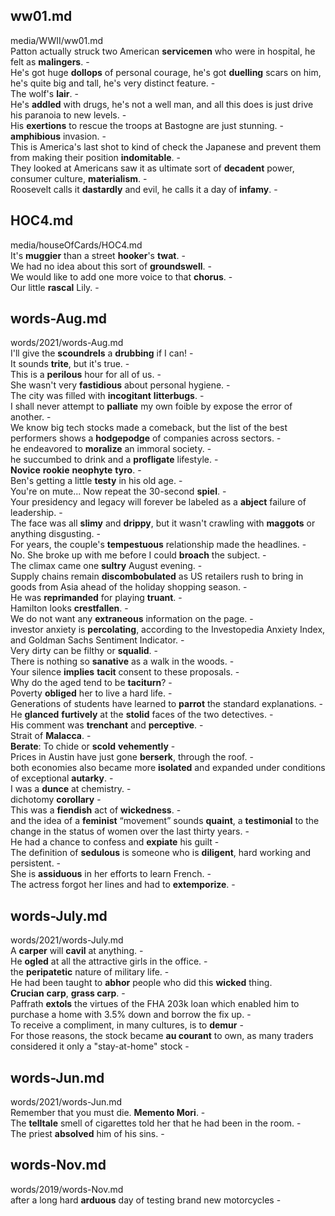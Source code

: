 ## ww01.md ##  
media/WWII/ww01.md  
Patton actually struck two American **servicemen** who were in hospital, he felt as **malingers**. -  
He's got huge **dollops** of personal courage, he's got **duelling** scars on him, he's quite big and tall, he's very distinct feature. -  
The wolf's **lair**. -  
He's **addled** with drugs, he's not a well man, and all this does is just drive his paranoia to new levels. -  
His **exertions** to rescue the troops at Bastogne are just stunning. -  
**amphibious** invasion. -  
This is America's last shot to kind of check the Japanese and prevent them from making their position **indomitable**. -  
They looked at Americans saw it as ultimate sort of **decadent** power, consumer culture, **materialism**. -  
Roosevelt calls it **dastardly** and evil, he calls it a day of **infamy**. -  
  
## HOC4.md ##  
media/houseOfCards/HOC4.md  
It's **muggier** than a street **hooker**'s **twat**. -  
We had no idea about this sort of **groundswell**. -  
We would like to add one more voice to that **chorus**. -  
Our little **rascal** Lily. -  
  
## words-Aug.md ##  
words/2021/words-Aug.md  
I'll give the **scoundrels** a **drubbing** if I can! -  
It sounds **trite**, but it's true. -  
This is a **perilous** hour for all of us. -  
She wasn't very **fastidious** about personal hygiene. -  
The city was filled with **incogitant** **litterbugs**. -  
I shall never attempt to **palliate** my own foible by expose the error of another. -  
We know big tech stocks made a comeback, but the list of the best performers shows a **hodgepodge** of companies across sectors. -  
he endeavored to **moralize** an immoral society. -  
he succumbed to drink and a **profligate** lifestyle. -  
**Novice** **rookie** **neophyte** **tyro**. -  
Ben's getting a little **testy** in his old age. -  
You're on mute... Now repeat the 30-second **spiel**. -  
Your presidency and legacy will forever be labeled as a **abject** failure of leadership. -  
The face was all **slimy** and **drippy**, but it wasn't crawling with **maggots** or anything disgusting. -  
For years, the couple's **tempestuous** relationship made the headlines. -  
No. She broke up with me before I could **broach** the subject. -  
The climax came one **sultry** August evening. -  
Supply chains remain **discombobulated** as US retailers rush to bring in goods from Asia ahead of the holiday shopping season. -  
He was **reprimanded** for playing **truant**. -  
Hamilton looks **crestfallen**. -  
We do not want any **extraneous** information on the page. -  
investor anxiety is **percolating**, according to the Investopedia Anxiety Index, and Goldman Sachs Sentiment Indicator. -  
Very dirty can be filthy or **squalid**. -  
There is nothing so **sanative** as a walk in the woods. -  
Your silence **implies** **tacit** consent to these proposals. -  
Why do the aged tend to be **taciturn**? -  
Poverty **obliged** her to live a hard life. -  
Generations of students have learned to **parrot** the standard explanations. -  
He **glanced** **furtively** at the **stolid** faces of the two detectives. -  
His comment was **trenchant** and **perceptive**. -  
Strait of **Malacca**. -  
**Berate**: To chide or **scold** **vehemently** -  
Prices in Austin have just gone **berserk**, through the roof. -  
both economies also became more **isolated** and expanded under conditions of exceptional **autarky**. -  
I was a **dunce** at chemistry. -  
dichotomy **corollary** -  
This was a **fiendish** act of **wickedness**.  -  
and the idea of a **feminist** “movement” sounds **quaint**, a **testimonial** to the change in the status of women over the last thirty years. -  
He had a chance to confess and **expiate** his guilt -  
The definition of **sedulous** is someone who is **diligent**, hard working and persistent. -  
She is **assiduous** in her efforts to learn French. -  
The actress forgot her lines and had to **extemporize**. -  
  
## words-July.md ##  
words/2021/words-July.md  
A **carper** will **cavil** at anything. -  
He **ogled** at all the attractive girls in the office. -  
the **peripatetic** nature of military life. -  
He had been taught to **abhor** people who did this **wicked** thing.  
**Crucian** **carp**, **grass carp**. -  
Paffrath **extols** the virtues of the FHA 203k loan which enabled him to purchase a home with 3.5% down and borrow the fix up. -  
To receive a compliment, in many cultures, is to **demur** -  
For those reasons, the stock became **au courant** to own, as many traders considered it only a "stay-at-home" stock -  
  
## words-Jun.md ##  
words/2021/words-Jun.md  
Remember that you must die. **Memento Mori**. -  
The **telltale** smell of cigarettes told her that he had been in the room. -  
The priest **absolved** him of his sins. -  
  
## words-Nov.md ##  
words/2019/words-Nov.md  
after a long hard **arduous** day of testing brand new motorcycles -  
